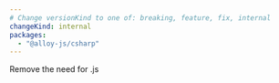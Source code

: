 ```yaml
---
# Change versionKind to one of: breaking, feature, fix, internal
changeKind: internal
packages:
  - "@alloy-js/csharp"
---
```


Remove the need for .js
